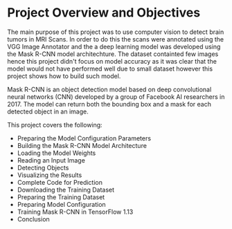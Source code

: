 # Project Overview and Objectives

The main purpose of this project was to use computer vision to detect brain tumors in MRI Scans. In order to do this the scans were annotated using the VGG Image Annotator and the a deep learning model was developed using the Mask R-CNN model architechture. The dataset containted few images hence this project didn't focus on model accuracy as it was clear that the model would not have performed well due to small dataset however this project shows how to build such model.

Mask R-CNN is an object detection model based on deep convolutional neural networks (CNN) developed by a group of Facebook AI researchers in 2017. The model can return both the bounding box and a mask for each detected object in an image.

This project covers the following:


* Preparing the Model Configuration Parameters
* Building the Mask R-CNN Model Architecture
* Loading the Model Weights
* Reading an Input Image
* Detecting Objects
* Visualizing the Results
* Complete Code for Prediction
* Downloading the Training Dataset
* Preparing the Training Dataset
* Preparing Model Configuration
* Training Mask R-CNN in TensorFlow 1.13
* Conclusion

